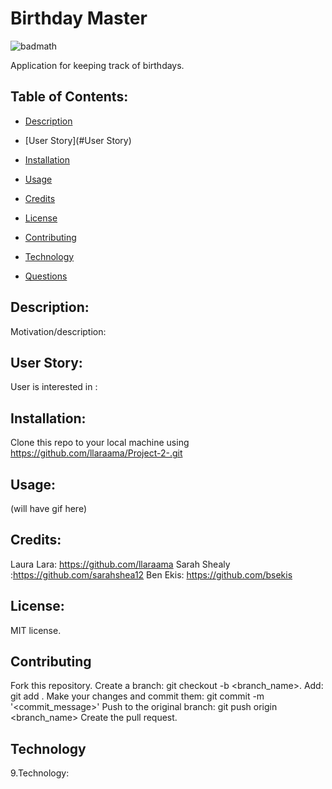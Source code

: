 # Birthday Master

![badmath](https://img.shields.io/github/languages/top/llaraama/Project-2-)

Application for keeping track of birthdays.
 
 ## Table of Contents:
  * [Description](#Description)
 
  * [User Story](#User Story)
  
  * [Installation](#Installation)

  * [Usage](#Usage)
  
  * [Credits](#Credits)

  * [License](#License)

  * [Contributing](#Contributing)

  * [Technology](#Technology)

  * [Questions](#Questions)

## Description:
Motivation/description:

## User Story:
User is interested in :


## Installation:
Clone this repo to your local machine using https://github.com/llaraama/Project-2-.git

## Usage:
(will have gif here)

## Credits:
Laura Lara: https://github.com/llaraama Sarah Shealy :https://github.com/sarahshea12 Ben Ekis: https://github.com/bsekis

## License:
MIT license.

## Contributing
Fork this repository. Create a branch: git checkout -b <branch_name>. Add: git add . Make your changes and commit them: git commit -m '<commit_message>' Push to the original branch: git push origin <branch_name> Create the pull request.

## Technology
9.Technology:


